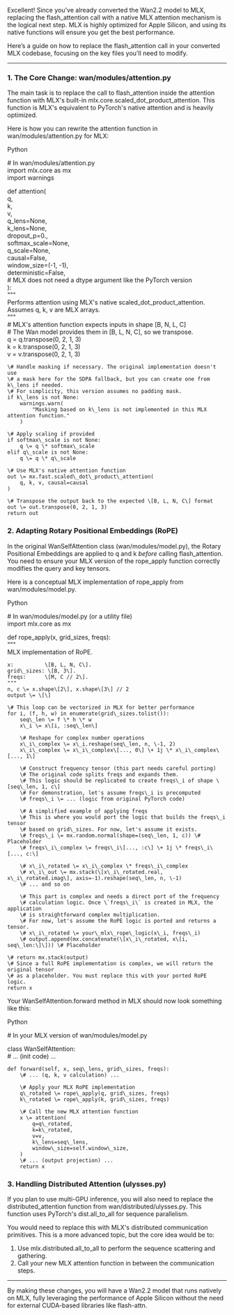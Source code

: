 Excellent\! Since you've already converted the Wan2.2 model to MLX, replacing the flash\_attention call with a native MLX attention mechanism is the logical next step. MLX is highly optimized for Apple Silicon, and using its native functions will ensure you get the best performance.

Here’s a guide on how to replace the flash\_attention call in your converted MLX codebase, focusing on the key files you'll need to modify.

---

### **1\. The Core Change: wan/modules/attention.py**

The main task is to replace the call to flash\_attention inside the attention function with MLX's built-in mlx.core.scaled\_dot\_product\_attention. This function is MLX's equivalent to PyTorch's native attention and is heavily optimized.

Here is how you can rewrite the attention function in wan/modules/attention.py for MLX:

Python

\# In wan/modules/attention.py  
import mlx.core as mx  
import warnings

def attention(  
    q,  
    k,  
    v,  
    q\_lens=None,  
    k\_lens=None,  
    dropout\_p=0\.,  
    softmax\_scale=None,  
    q\_scale=None,  
    causal=False,  
    window\_size=(-1, \-1),  
    deterministic=False,  
    \# MLX does not need a dtype argument like the PyTorch version  
):  
    """  
    Performs attention using MLX's native scaled\_dot\_product\_attention.  
    Assumes q, k, v are MLX arrays.  
    """  
    \# MLX's attention function expects inputs in shape \[B, N, L, C\]  
    \# The Wan model provides them in \[B, L, N, C\], so we transpose.  
    q \= q.transpose(0, 2, 1, 3)  
    k \= k.transpose(0, 2, 1, 3)  
    v \= v.transpose(0, 2, 1, 3)

    \# Handle masking if necessary. The original implementation doesn't use  
    \# a mask here for the SDPA fallback, but you can create one from k\_lens if needed.  
    \# For simplicity, this version assumes no padding mask.  
    if k\_lens is not None:  
        warnings.warn(  
            "Masking based on k\_lens is not implemented in this MLX attention function."  
        )

    \# Apply scaling if provided  
    if softmax\_scale is not None:  
        q \= q \* softmax\_scale  
    elif q\_scale is not None:  
        q \= q \* q\_scale

    \# Use MLX's native attention function  
    out \= mx.fast.scaled\_dot\_product\_attention(  
        q, k, v, causal=causal  
    )

    \# Transpose the output back to the expected \[B, L, N, C\] format  
    out \= out.transpose(0, 2, 1, 3)  
    return out

### **2\. Adapting Rotary Positional Embeddings (RoPE)**

In the original WanSelfAttention class (wan/modules/model.py), the Rotary Positional Embeddings are applied to q and k *before* calling flash\_attention. You need to ensure your MLX version of the rope\_apply function correctly modifies the query and key tensors.

Here is a conceptual MLX implementation of rope\_apply from wan/modules/model.py.

Python

\# In wan/modules/model.py (or a utility file)  
import mlx.core as mx

def rope\_apply(x, grid\_sizes, freqs):  
    """  
    MLX implementation of RoPE.

    x:          \[B, L, N, C\].  
    grid\_sizes: \[B, 3\].  
    freqs:      \[M, C // 2\].  
    """  
    n, c \= x.shape\[2\], x.shape\[3\] // 2  
    output \= \[\]

    \# This loop can be vectorized in MLX for better performance  
    for i, (f, h, w) in enumerate(grid\_sizes.tolist()):  
        seq\_len \= f \* h \* w  
        x\_i \= x\[i, :seq\_len\]

        \# Reshape for complex number operations  
        x\_i\_complex \= x\_i.reshape(seq\_len, n, \-1, 2)  
        x\_i\_complex \= x\_i\_complex\[..., 0\] \+ 1j \* x\_i\_complex\[..., 1\]

        \# Construct frequency tensor (this part needs careful porting)  
        \# The original code splits freqs and expands them.  
        \# This logic should be replicated to create freqs\_i of shape \[seq\_len, 1, c\]  
        \# For demonstration, let's assume freqs\_i is precomputed  
        \# freqs\_i \= ... (logic from original PyTorch code)

        \# A simplified example of applying freqs  
        \# This is where you would port the logic that builds the freqs\_i tensor  
        \# based on grid\_sizes. For now, let's assume it exists.  
        \# freqs\_i \= mx.random.normal(shape=(seq\_len, 1, c)) \# Placeholder  
        \# freqs\_i\_complex \= freqs\_i\[..., :c\] \+ 1j \* freqs\_i\[..., c:\]

        \# x\_i\_rotated \= x\_i\_complex \* freqs\_i\_complex  
        \# x\_i\_out \= mx.stack(\[x\_i\_rotated.real, x\_i\_rotated.imag\], axis=-1).reshape(seq\_len, n, \-1)  
        \# ... and so on

        \# This part is complex and needs a direct port of the frequency  
        \# calculation logic. Once \`freqs\_i\` is created in MLX, the application  
        \# is straightforward complex multiplication.  
        \# For now, let's assume the RoPE logic is ported and returns a tensor.  
        \# x\_i\_rotated \= your\_mlx\_rope\_logic(x\_i, freqs\_i)  
        \# output.append(mx.concatenate(\[x\_i\_rotated, x\[i, seq\_len:\]\])) \# Placeholder

    \# return mx.stack(output)  
    \# Since a full RoPE implementation is complex, we will return the original tensor  
    \# as a placeholder. You must replace this with your ported RoPE logic.  
    return x

Your WanSelfAttention.forward method in MLX should now look something like this:

Python

\# In your MLX version of wan/modules/model.py

class WanSelfAttention:  
    \# ... (init code) ...

    def forward(self, x, seq\_lens, grid\_sizes, freqs):  
        \# ... (q, k, v calculation) ...

        \# Apply your MLX RoPE implementation  
        q\_rotated \= rope\_apply(q, grid\_sizes, freqs)  
        k\_rotated \= rope\_apply(k, grid\_sizes, freqs)

        \# Call the new MLX attention function  
        x \= attention(  
            q=q\_rotated,  
            k=k\_rotated,  
            v=v,  
            k\_lens=seq\_lens,  
            window\_size=self.window\_size,  
        )  
        \# ... (output projection) ...  
        return x

### **3\. Handling Distributed Attention (ulysses.py)**

If you plan to use multi-GPU inference, you will also need to replace the distributed\_attention function from wan/distributed/ulysses.py. This function uses PyTorch's dist.all\_to\_all for sequence parallelism.

You would need to replace this with MLX's distributed communication primitives. This is a more advanced topic, but the core idea would be to:

1. Use mlx.distributed.all\_to\_all to perform the sequence scattering and gathering.  
2. Call your new MLX attention function in between the communication steps.

---

By making these changes, you will have a Wan2.2 model that runs natively on MLX, fully leveraging the performance of Apple Silicon without the need for external CUDA-based libraries like flash-attn.